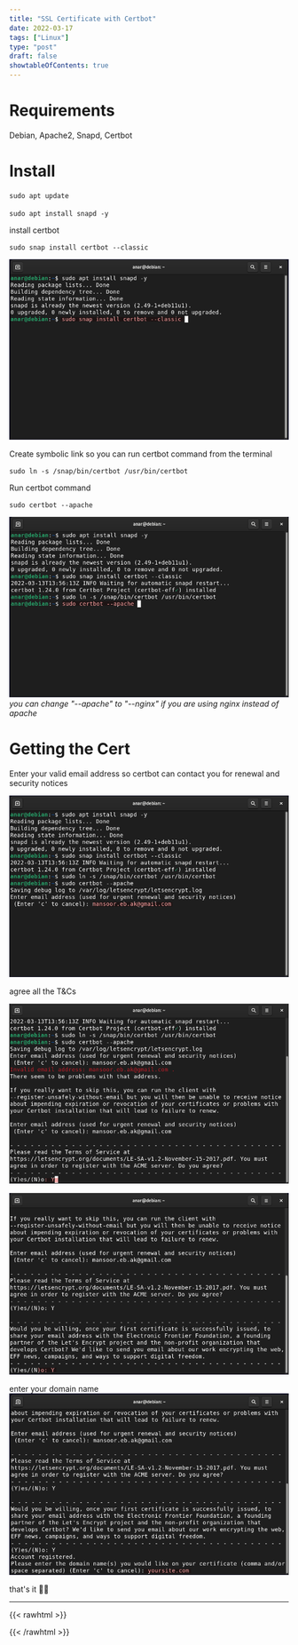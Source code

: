 ```yaml
---
title: "SSL Certificate with Certbot"
date: 2022-03-17
tags: ["Linux"]
type: "post"
draft: false
showtableOfContents: true
---
```


# Requirements
Debian, Apache2, Snapd, Certbot

# Install
```
sudo apt update 

sudo apt install snapd -y 
```
install certbot
```
sudo snap install certbot --classic
```
![Screenshot of the command](/images/ssl-apache/2022_1.png)

Create symbolic link so you can run certbot command from the terminal

```
sudo ln -s /snap/bin/certbot /usr/bin/certbot
```
Run certbot command
```
sudo certbot --apache
```

![Screenshot of the command](/images/ssl-apache/2022_3.png)
*you can change "--apache" to "--nginx" if you are using nginx instead of apache*

# Getting the Cert

Enter your valid email address so certbot can contact you for renewal and security notices

![Screenshot of the command](/images/ssl-apache/2022_4.png)

agree all the T&Cs

![Screenshot of the command](/images/ssl-apache/2022_5.png)

![Screenshot of the command](/images/ssl-apache/2022_6.png)

enter your domain name
![Screenshot of the command](/images/ssl-apache/2022_7.png)

that's it ✌🏽

-------------------------------------------------------------
{{< rawhtml >}} 
<script src="https://utteranc.es/client.js"
        repo="mansoorbarri/website"
        issue-term="title"
        theme="dark-blue"
        crossorigin="anonymous"
        async>
</script>
{{< /rawhtml >}}